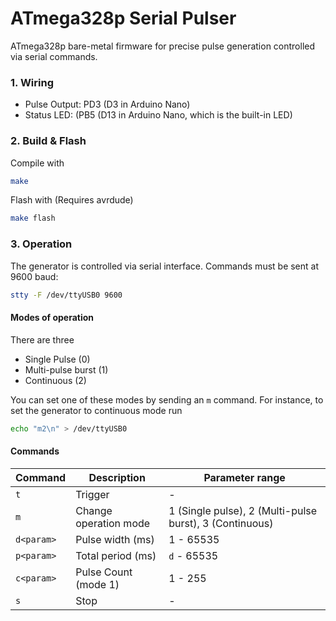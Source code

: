 # ATmega328p Serial Pulser

ATmega328p bare-metal firmware for precise pulse generation controlled via serial commands.

### 1. Wiring

- Pulse Output: PD3 (D3 in Arduino Nano) 
- Status LED: (PB5 (D13 in Arduino Nano, which is the built-in LED)

### 2. Build & Flash

Compile with
```bash
make       
```

Flash with (Requires avrdude)
```bash
make flash 
```

### 3. Operation

The generator is controlled via serial interface. Commands must be sent at 9600 baud:
```bash
stty -F /dev/ttyUSB0 9600
```

#### Modes of operation

There are three 

 - Single Pulse (0)
 - Multi-pulse burst (1)
 - Continuous (2)

You can set one of these modes by sending an `m` command. For instance, to set the generator
to continuous mode run
```bash
echo "m2\n" > /dev/ttyUSB0 
```

#### Commands 

| Command      | Description           | Parameter range | 
|--------------|-----------------------|-----------------|
| `t`          | Trigger               | -               |
| `m`          | Change operation mode | 1 (Single pulse), 2 (Multi-pulse burst), 3 (Continuous) |
| `d<param>`   | Pulse width (ms)      | 1 - 65535       |
| `p<param>`   | Total period (ms)     | `d` - 65535     |
| `c<param>`   | Pulse Count (mode 1)  | 1 - 255         |
| `s`          | Stop                  | -               | 

